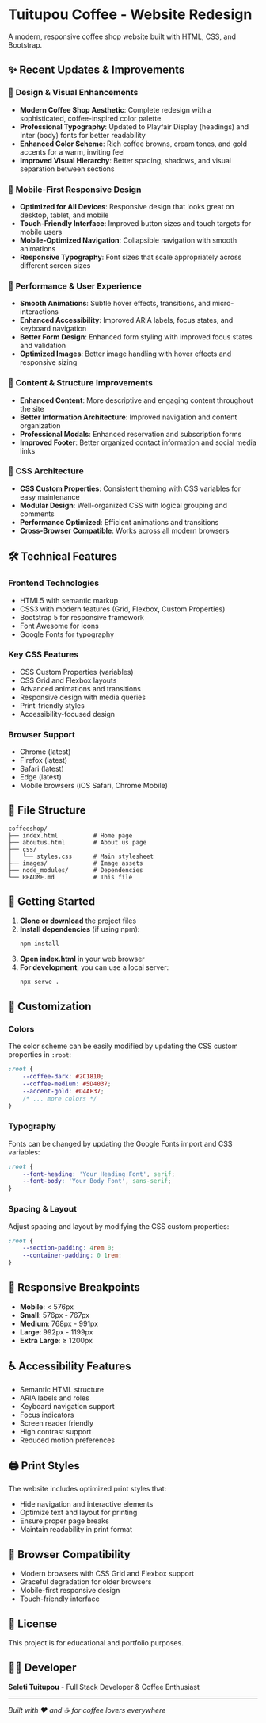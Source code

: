 # Tuitupou Coffee - Website Redesign

A modern, responsive coffee shop website built with HTML, CSS, and Bootstrap.

## ✨ Recent Updates & Improvements

### 🎨 **Design & Visual Enhancements**
- **Modern Coffee Shop Aesthetic**: Complete redesign with a sophisticated, coffee-inspired color palette
- **Professional Typography**: Updated to Playfair Display (headings) and Inter (body) fonts for better readability
- **Enhanced Color Scheme**: Rich coffee browns, cream tones, and gold accents for a warm, inviting feel
- **Improved Visual Hierarchy**: Better spacing, shadows, and visual separation between sections

### 📱 **Mobile-First Responsive Design**
- **Optimized for All Devices**: Responsive design that looks great on desktop, tablet, and mobile
- **Touch-Friendly Interface**: Improved button sizes and touch targets for mobile users
- **Mobile-Optimized Navigation**: Collapsible navigation with smooth animations
- **Responsive Typography**: Font sizes that scale appropriately across different screen sizes

### 🚀 **Performance & User Experience**
- **Smooth Animations**: Subtle hover effects, transitions, and micro-interactions
- **Enhanced Accessibility**: Improved ARIA labels, focus states, and keyboard navigation
- **Better Form Design**: Enhanced form styling with improved focus states and validation
- **Optimized Images**: Better image handling with hover effects and responsive sizing

### 🎯 **Content & Structure Improvements**
- **Enhanced Content**: More descriptive and engaging content throughout the site
- **Better Information Architecture**: Improved navigation and content organization
- **Professional Modals**: Enhanced reservation and subscription forms
- **Improved Footer**: Better organized contact information and social media links

### 🎨 **CSS Architecture**
- **CSS Custom Properties**: Consistent theming with CSS variables for easy maintenance
- **Modular Design**: Well-organized CSS with logical grouping and comments
- **Performance Optimized**: Efficient animations and transitions
- **Cross-Browser Compatible**: Works across all modern browsers

## 🛠 **Technical Features**

### **Frontend Technologies**
- HTML5 with semantic markup
- CSS3 with modern features (Grid, Flexbox, Custom Properties)
- Bootstrap 5 for responsive framework
- Font Awesome for icons
- Google Fonts for typography

### **Key CSS Features**
- CSS Custom Properties (variables)
- CSS Grid and Flexbox layouts
- Advanced animations and transitions
- Responsive design with media queries
- Print-friendly styles
- Accessibility-focused design

### **Browser Support**
- Chrome (latest)
- Firefox (latest)
- Safari (latest)
- Edge (latest)
- Mobile browsers (iOS Safari, Chrome Mobile)

## 📁 **File Structure**
```
coffeeshop/
├── index.html          # Home page
├── aboutus.html        # About us page
├── css/
│   └── styles.css      # Main stylesheet
├── images/             # Image assets
├── node_modules/       # Dependencies
└── README.md           # This file
```

## 🚀 **Getting Started**

1. **Clone or download** the project files
2. **Install dependencies** (if using npm):
   ```bash
   npm install
   ```
3. **Open index.html** in your web browser
4. **For development**, you can use a local server:
   ```bash
   npx serve .
   ```

## 🎨 **Customization**

### **Colors**
The color scheme can be easily modified by updating the CSS custom properties in `:root`:
```css
:root {
    --coffee-dark: #2C1810;
    --coffee-medium: #5D4037;
    --accent-gold: #D4AF37;
    /* ... more colors */
}
```

### **Typography**
Fonts can be changed by updating the Google Fonts import and CSS variables:
```css
:root {
    --font-heading: 'Your Heading Font', serif;
    --font-body: 'Your Body Font', sans-serif;
}
```

### **Spacing & Layout**
Adjust spacing and layout by modifying the CSS custom properties:
```css
:root {
    --section-padding: 4rem 0;
    --container-padding: 0 1rem;
}
```

## 📱 **Responsive Breakpoints**
- **Mobile**: < 576px
- **Small**: 576px - 767px
- **Medium**: 768px - 991px
- **Large**: 992px - 1199px
- **Extra Large**: ≥ 1200px

## ♿ **Accessibility Features**
- Semantic HTML structure
- ARIA labels and roles
- Keyboard navigation support
- Focus indicators
- Screen reader friendly
- High contrast support
- Reduced motion preferences

## 🖨 **Print Styles**
The website includes optimized print styles that:
- Hide navigation and interactive elements
- Optimize text and layout for printing
- Ensure proper page breaks
- Maintain readability in print format

## 🔧 **Browser Compatibility**
- Modern browsers with CSS Grid and Flexbox support
- Graceful degradation for older browsers
- Mobile-first responsive design
- Touch-friendly interface

## 📄 **License**
This project is for educational and portfolio purposes.

## 👨‍💻 **Developer**
**Seleti Tuitupou** - Full Stack Developer & Coffee Enthusiast

---

*Built with ❤️ and ☕ for coffee lovers everywhere*
